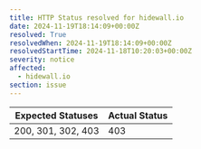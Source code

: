 ```yaml
---
title: HTTP Status resolved for hidewall.io
date: 2024-11-19T18:14:09+00:00Z
resolved: True
resolvedWhen: 2024-11-19T18:14:09+00:00Z
resolvedStartTime: 2024-11-18T10:20:03+00:00Z
severity: notice
affected:
  - hidewall.io
section: issue
---
```


| Expected Statuses | Actual Status  |
|-------------------|----------------|
| 200, 301, 302, 403 | 403 |
